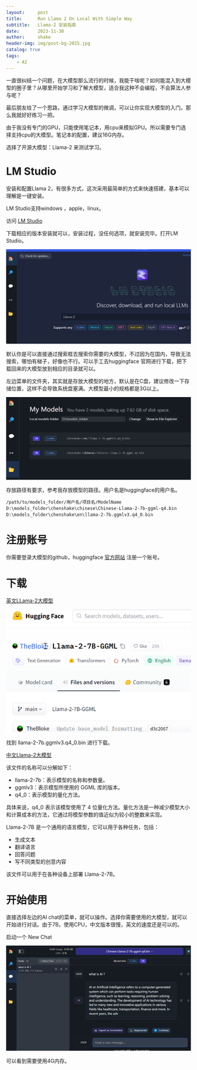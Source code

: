 ```yaml
---
layout:     post
title:      Run Llama 2 On Local With Simple Way
subtitle:   Llama-2 安装指南
date:       2023-11-30
author:     shake
header-img: img/post-bg-2015.jpg
catalog: true
tags:
    - AI
---
```


一直很纠结一个问题，在大模型那么流行的时候，我能干啥呢？如何能混入到大模型的圈子里？从哪里开始学习和了解大模型，适合我这种不会编程，不会算法人参与呢？

最后朋友给了一个思路，通过学习大模型的微调，可以让你实现大模型的入门。那么我就好好练习一把。

由于我没有专门的GPU，只能使用笔记本，用cpu来模拟GPU。所以需要专门选择支持cpu的大模型。笔记本的配置，建议16G内存。

选择了开源大模型：Llama-2 来测试学习。

# LM Studio

安装和配置Llama 2，有很多方式，这次采用最简单的方式来快速搭建，基本可以理解是一键安装。

LM Studio支持windows ，apple，linux。

访问 [LM Studio](https://lmstudio.ai/) 

下载相应的版本安装就可以，安装过程，没任何选项，就安装完毕。打开LM Studio。

![LM Studio](/img/2023/llama/lmstudio.jpg "llmstudio")

默认你是可以直接通过搜索框去搜索你需要的大模型，不过因为在国内，导致无法搜索，哪怕有梯子，好像也不行。可以手工去huggingface 官网进行下载，把下载回来的大模型放到相应的目录就可以。

左边菜单的文件夹，其实就是存放大模型的地方，默认是在C盘，建议修改一下存储位置，这样不会导致系统盘塞满。大模型最小的规格都是3G以上。

![大模型](/img/2023/llama/folder.jpg "my models")

存放路径有要求，参考我存放模型的路径。用户名是huggingface的用户名。


`/path/to/models_folder/用户名/项目名/ModelName
D:\models_folder\chenshake\chinese\Chinese-Llama-2-7b-ggml-q4.bin
D:\models_folder\chenshake\en\llama-2-7b.ggmlv3.q4_0.bin`



# 注册账号

你需要登录大模型的github，huggingface [官方网站](https://huggingface.co) 注册一个账号。

# 下载

[英文LLama-2大模型](https://huggingface.co/TheBloke/Llama-2-7B-GGML) 

![版本](/img/2023/llama/version.jpg "version")


找到 llama-2-7b.ggmlv3.q4_0.bin 进行下载。

[中文Llama-2大模型](https://huggingface.co/soulteary/Chinese-Llama-2-7b-ggml-q4/tree/main)

该文件的名称可以分解如下：

* llama-2-7b：表示模型的名称和参数量。
* ggmlv3：表示模型所使用的 GGML 库的版本。
* q4_0：表示模型的量化方法。

具体来说，q4_0 表示该模型使用了 4 位量化方法。量化方法是一种减少模型大小和计算成本的方法，它通过将模型参数的值近似为较小的整数来实现。

Llama-2-7B 是一个通用的语言模型，它可以用于各种任务，包括：

* 生成文本
* 翻译语言
* 回答问题
* 写不同类型的创意内容

该文件可以用于在各种设备上部署 Llama-2-7B。

# 开始使用

直接选择左边的AI chat的菜单，就可以操作。选择你需要使用的大模型，就可以开始进行对话。由于7B，使用CPU，中文版本很慢，英文的速度还是可以的。

启动一个 New Chat

![AI chat](/img/2023/llama/chat.jpg "AI chat")

可以看到需要使用4G内存。






